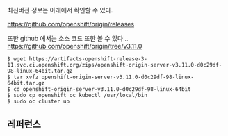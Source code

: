

최신버전 정보는 아래에서 확인할 수 있다. 

https://github.com/openshift/origin/releases

또한 github 에서는 소소 코드 또한 볼 수 있다 .. https://github.com/openshift/origin/tree/v3.11.0 


```
$ wget https://artifacts-openshift-release-3-11.svc.ci.openshift.org/zips/openshift-origin-server-v3.11.0-d0c29df-98-linux-64bit.tar.gz
$ tar xvfz openshift-origin-server-v3.11.0-d0c29df-98-linux-64bit.tar.gz
$ cd openshift-origin-server-v3.11.0-d0c29df-98-linux-64bit
$ sudo cp openshift oc kubectl /usr/local/bin
$ sudo oc cluster up

```

## 레퍼런스 ##


